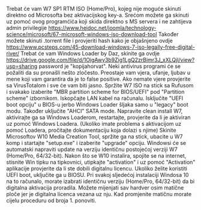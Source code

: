 Trebat će vam W7 SP1 RTM ISO (Home/Pro), kojeg  nije moguće skinuti direktno od Microsofta bez aktivacijskog key-a. 
Srećom možete ga skinuti uz pomoć ovog programćića koji skida direktno s MS servera i ne zahtijeva admin privilegije https://www.heidoc.net/joomla/technology-science/microsoft/67-microsoft-windows-iso-download-tool 
Također možete skinuti .torrent file i provjeriti hash kako je objašnjeno ovdje https://www.pcsteps.com/45-download-windows-7-iso-legally-free-digital-river/
Trebat će vam Windows Loader by Daz, skinite ga ovdje https://drive.google.com/file/d/1OigAwy3b9Zig1LgQ2zrBimr3J_xXLQjl/view?usp=sharing password je "kopijahorvat". Neki antivirus programi će se požaliti da su pronašli nešto zločesto. Preostaje vam vjera, ufanje, ljubav u mene koji vam garantira da je to false positive. Ako nemate vjere provjerite sa VirusTotalom i sve će vam biti jasno.
Spržite W7 ISO na stick sa Rufusom i svakako izaberite "MBR partition scheme for BIOS/UEFI" pod "Partition scheme" izbornikom.
Iskopčajte LAN kabel na računalu.
Isključite "UEFI boot opciju" u BIOS-u jerbo Windows Loader šljaka samo u "legacy" boot modu. Također uključite "AHCI" SATA mode.
Napravite clean install W7, aktivirajte ga sa Windows Loaderom, restartajte, provjerite da li je aktiviran uz pomoć Windows Loadera.
(Ukoliko imate problema s aktivacijom uz pomoć Loadera, pročitajte dokumentaciju koja dolazi s njime)
Skinite Microsoftov W10  Media Creation Tool, spržite ga na stick, ubacite  u W7 komp i startajte "setup.exe" i izaberite "upgrade" opciju.
Windowsi će se automatski napraviti update na verziju identičnu postojećoj verziji W7 (Home/Pro, 64/32-bit).
Nakon što se W10 instalira, spojite se na internet, stisnite Win tipku na tipkovnici, utipkajte "activation" i uz pomoć "Activation" aplikacije provjerite da li ste dobili digitalnu licencu.
Ukoliko želite koristiti UEFI boot, uključite ga u BIOSU.
Pri svakoj sljedećoj instalaciji Windosa 10 na to računalo, morate izabrati identičnu verziju (Home/Pro, 64/32-bit) da bi digitalna aktivacija proradila.
Možete mijenjati sav hardver osim matične ploče jer je digitalna licenca vezana uz nju. Kad promjenite matičnu morate cijelu proceduru od broja 1. ponoviti.
